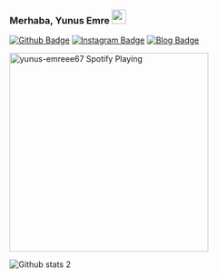 ### Merhaba, Yunus Emre  <a href="https://www.yunusacar.com/"><img src="https://media.giphy.com/media/hvRJCLFzcasrR4ia7z/giphy.gif" width="25px"></a>

[![Github Badge](https://img.shields.io/badge/-Github-000?style=quare&labelColor=000&logo=Github&logoColor=white&link=link)](https://github.com/yunus-emreee67) 
[![Instagram Badge](https://img.shields.io/badge/-Instagram-C13584?style=flat-quare&labelColor=C13584&logo=instagram&logoColor=white&link=link)](https://www.instagram.com/yunus_emreee67/) 
[![Blog Badge](https://img.shields.io/badge/-Blogger-FF9800?style=flat-quare&labelColor=FF9800&logo=Blogger&logoColor=white&link=link)](https://www.yunusacar.com)

[<img src="https://now-playing-codestackr.vercel.app/api/spotify-playing" alt="yunus-emreee67 Spotify Playing" width="350" />](https://open.spotify.com/playlist/6gfiXnxdj3LuKoODjqZ0Ms?si=K_APzve-R-eaAZ0uFFxhHQ)

![Github stats 2](https://github-readme-stats.vercel.app/api?username=yunus-emreee67&show_icons=true&theme=radical)
